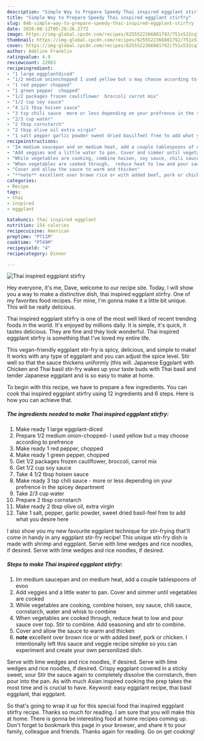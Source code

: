 ```yaml
---
description: "Simple Way to Prepare Speedy Thai inspired eggplant stirfry"
title: "Simple Way to Prepare Speedy Thai inspired eggplant stirfry"
slug: 846-simple-way-to-prepare-speedy-thai-inspired-eggplant-stirfry
date: 2020-08-12T05:28:26.277Z
image: https://img-global.cpcdn.com/recipes/6255522366881792/751x532cq70/thai-inspired-eggplant-stirfry-recipe-main-photo.jpg
thumbnail: https://img-global.cpcdn.com/recipes/6255522366881792/751x532cq70/thai-inspired-eggplant-stirfry-recipe-main-photo.jpg
cover: https://img-global.cpcdn.com/recipes/6255522366881792/751x532cq70/thai-inspired-eggplant-stirfry-recipe-main-photo.jpg
author: Adeline Franklin
ratingvalue: 4.9
reviewcount: 22063
recipeingredient:
- "1 large eggplantdiced"
- "1/2 medium onionchopped I used yellow but u may choose according to prefrence"
- "1 red pepper chopped"
- "1 green pepper  chopped"
- "1/2 packages frozen cauliflower  broccoli carrot mix"
- "1/2 cup soy sauce"
- "4 1/2 tbsp hoisen sauce"
- "3 tsp chili sauce  more or less depending on your prefrence in the spicey department"
- "2/3 cup water"
- "2 tbsp cornstarch"
- "2 tbsp olive oil extra virgin"
- "1 salt pepper garlic powder sweet dried basilfeel free to add what you desire here"
recipeinstructions:
- "Im medium saucepan and on medium heat, add a couple tablespoons of evoo"
- "Add veggies and a little water to pan. Cover and simmer until vegetables are cooked"
- "While vegetables are cooking, combine hoisen, soy sauce, chili sauce, cornstarch, water and whisk to combine"
- "When vegetables are cooked through,  reduce heat to low and pour sauce over top. Stir to combine. Add seasoning and stir to combine."
- "Cover and allow the sauce to warm and thicken"
- "**note** excellent over brown rice or with added beef, pork or chicken. I intentionally left this sauce and veggie recipe simpke so you can experiment and create your own personilized dish."
categories:
- Recipe
tags:
- thai
- inspired
- eggplant

katakunci: thai inspired eggplant 
nutrition: 154 calories
recipecuisine: American
preptime: "PT11M"
cooktime: "PT49M"
recipeyield: "4"
recipecategory: Dinner

---
```



![Thai inspired eggplant stirfry](https://img-global.cpcdn.com/recipes/6255522366881792/751x532cq70/thai-inspired-eggplant-stirfry-recipe-main-photo.jpg)

Hey everyone, it's me, Dave, welcome to our recipe site. Today, I will show you a way to make a distinctive dish, thai inspired eggplant stirfry. One of my favorites food recipes. For mine, I'm gonna make it a little bit unique. This will be really delicious.

Thai inspired eggplant stirfry is one of the most well liked of recent trending foods in the world. It's enjoyed by millions daily. It is simple, it's quick, it tastes delicious. They are fine and they look wonderful. Thai inspired eggplant stirfry is something that I've loved my entire life.

This vegan-friendly eggplant stir-fry is spicy, delicious, and simple to make! It works with any type of eggplant and you can adjust the spice level. Stir well so that the sauce thickens uniformly (this will. Japanese Eggplant with Chicken and Thai basil stir-fry wakes up your taste buds with Thai basil and tender Japanese eggplant and is so easy to make at home.


To begin with this recipe, we have to prepare a few ingredients. You can cook thai inspired eggplant stirfry using 12 ingredients and 6 steps. Here is how you can achieve that.

<!--inarticleads1-->

##### The ingredients needed to make Thai inspired eggplant stirfry:

1. Make ready 1 large eggplant-diced
1. Prepare 1/2 medium onion-chopped- I used yellow but u may choose according to prefrence
1. Make ready 1 red pepper, chopped
1. Make ready 1 green pepper,  chopped
1. Get 1/2 packages frozen cauliflower,  broccoli, carrot mix
1. Get 1/2 cup soy sauce
1. Take 4 1/2 tbsp hoisen sauce
1. Make ready 3 tsp chili sauce - more or less depending on your prefrence in the spicey department
1. Take 2/3 cup water
1. Prepare 2 tbsp cornstarch
1. Make ready 2 tbsp olive oil, extra virgin
1. Take 1 salt, pepper, garlic powder, sweet dried basil-feel free to add what you desire here


I also show you my new favourite eggplant technique for stir-frying that&#39;ll come in handy in any eggplant stir-fry recipe! This unique stir-fry dish is made with shrimp and eggplant. Serve with lime wedges and rice noodles, if desired. Serve with lime wedges and rice noodles, if desired. 

<!--inarticleads2-->

##### Steps to make Thai inspired eggplant stirfry:

1. Im medium saucepan and on medium heat, add a couple tablespoons of evoo
1. Add veggies and a little water to pan. Cover and simmer until vegetables are cooked
1. While vegetables are cooking, combine hoisen, soy sauce, chili sauce, cornstarch, water and whisk to combine
1. When vegetables are cooked through,  reduce heat to low and pour sauce over top. Stir to combine. Add seasoning and stir to combine.
1. Cover and allow the sauce to warm and thicken
1. **note** excellent over brown rice or with added beef, pork or chicken. I intentionally left this sauce and veggie recipe simpke so you can experiment and create your own personilized dish.


Serve with lime wedges and rice noodles, if desired. Serve with lime wedges and rice noodles, if desired. Crispy eggplant covered in a sticky sweet, sour Stir the sauce again to completely dissolve the cornstarch, then pour into the pan. As with much Asian inspired cooking the prep takes the most time and is crucial to have. Keyword: easy eggplant recipe, thai basil eggplant, thai eggplant. 

So that's going to wrap it up for this special food thai inspired eggplant stirfry recipe. Thanks so much for reading. I am sure that you will make this at home. There is gonna be interesting food at home recipes coming up. Don't forget to bookmark this page in your browser, and share it to your family, colleague and friends. Thanks again for reading. Go on get cooking!
